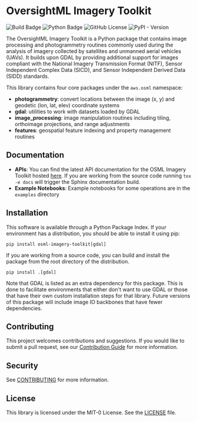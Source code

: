 # OversightML Imagery Toolkit
![Build Badge](https://github.com/aws-solutions-library-samples/osml-imagery-toolkit/actions/workflows/build.yml/badge.svg)
![Python Badge](https://img.shields.io/badge/python-3.9%2C%203.10%2C%203.11-blue)
![GitHub License](https://img.shields.io/github/license/aws-solutions-library-samples/osml-imagery-toolkit?color=blue)
![PyPI - Version](https://img.shields.io/pypi/v/osml-imagery-toolkit)


The OversightML Imagery Toolkit is a Python package that contains image processing and photogrammetry routines commonly
used during the analysis of imagery collected by satellites and unmanned aerial vehicles (UAVs). It builds upon GDAL
by providing additional support for images compliant with the National Imagery Transmission Format (NITF), Sensor
Independent Complex Data (SICD), and Sensor Independent Derived Data (SIDD) standards.

This library contains four core packages under the `aws.osml` namespace:
* **photogrammetry**: convert locations between the image (x, y) and geodetic (lon, lat, elev) coordinate systems
* **gdal**: utilities to work with datasets loaded by GDAL
* **image_processing**: image manipulation routines including tiling, orthoimage projections, and range adjustments
* **features**: geospatial feature indexing and property management routines

## Documentation

* **APIs**: You can find the latest API documentation for the OSML Imagery Toolkit hosted [here](https://aws-solutions-library-samples.github.io/osml-imagery-toolkit/).
If you are working from the source code running `tox -e docs` will trigger the Sphinx documentation build.
* **Example Notebooks**: Example notebooks for some operations are in the `examples` directory

## Installation

This software is available through a Python Package Index.
If your environment has a distribution, you should be able to install it using pip:
```shell
pip install osml-imagery-toolkit[gdal]
```

If you are working from a source code, you can build and install the package from the root directory of the
distribution.
```shell
pip install .[gdal]
```
Note that GDAL is listed as an extra dependency for this package. This is done to facilitate environments that either
don't want to use GDAL or those that have their own custom installation steps for that library. Future versions of
this package will include image IO backbones that have fewer dependencies.

## Contributing

This project welcomes contributions and suggestions. If you would like to submit a pull request, see our
[Contribution Guide](CONTRIBUTING.md) for more information.

## Security

See [CONTRIBUTING](CONTRIBUTING.md#security-issue-notifications) for more information.

## License

This library is licensed under the MIT-0 License. See the [LICENSE](LICENSE) file.
